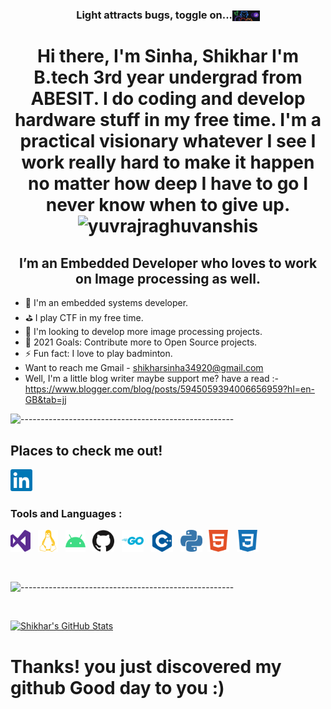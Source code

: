 <h3 align="center" style="vertical-align:middle">Light attracts bugs, toggle on...<a href="https://github.com/settings/appearance" title="Click to toggle dark mode on."><img height="17.5" width="43.75" style="vertical-align:middle" src="https://raw.githubusercontent.com/Shikhar0708/Shikhar0708/main/icons/github_dark_alien.png" alt="dark toggle"/></a></h3> 

<h1 align="center"> Hi there, I'm Sinha, Shikhar I'm B.tech 3rd year undergrad from ABESIT. I do coding and develop hardware stuff in my free time. I'm a practical visionary whatever I see I work really hard to make it happen no matter how deep I have to go I never know when to give up. <img src="https://komarev.com/ghpvc/?username=shikhar0708&color=008080&style=flat&label=Views" alt="yuvrajraghuvanshis" /> </h1>



<h2 align="center"> I’m an Embedded Developer who loves to work on Image processing as well. </h2>

- 🌱 I'm an embedded systems developer.
- ⛳ I play CTF in my free time.
- 🎈 I'm looking to develop more image processing projects.
- 🥅 2021 Goals: Contribute more to Open Source projects.
- ⚡ Fun fact: I love to play badminton.
- Want to reach me Gmail - shikharsinha34920@gmail.com
- Well, I'm a little blog writer maybe support me? have a read :- https://www.blogger.com/blog/posts/5945059394006656959?hl=en-GB&tab=jj

![-----------------------------------------------------](https://raw.githubusercontent.com/andreasbm/readme/master/assets/lines/colored.png)

## Places to check me out! 

[<img height="35" width="35" src="https://raw.githubusercontent.com/Shikhar0708/Shikhar0708/main/icons/linkedin.svg" alt="LinkedIn" />][linkedin] &nbsp;

### Tools and Languages :

[<img height="35" width="32" src="https://raw.githubusercontent.com/Shikhar0708/Shikhar0708/main/icons/visualstudio.svg" alt="Visual Studio"/>](# "Visual Studio") &nbsp;
[<img height="35" width="32" src="https://raw.githubusercontent.com/Shikhar0708/Shikhar0708/main/icons/linux.svg" alt="Linux" />](# "Kali Linux") &nbsp;
[<img height="35" width="32" src="https://raw.githubusercontent.com/Shikhar0708/Shikhar0708/main/icons/android.svg" alt="Android" />](# "Android OS") &nbsp;
[<img height="35" width="35" src="https://raw.githubusercontent.com/Shikhar0708/Shikhar0708/main/icons/github.svg" alt="GitHub" />](# "GitHub") &nbsp;
[<img height="35" width="35" src="https://raw.githubusercontent.com/Shikhar0708/Shikhar0708/main/icons/go.svg" alt="Go" />](# "Go") &nbsp;
[<img height="35" width="35" src="https://raw.githubusercontent.com/Shikhar0708/Shikhar0708/main/icons/cplusplus.svg" alt="C++" />](# "C++") &nbsp;
[<img height="35" width="35" src="https://raw.githubusercontent.com/Shikhar0708/Shikhar0708/main/icons/python.svg" alt="Python" />](# "Python")&nbsp;
[<img height="35" width="35" src="https://raw.githubusercontent.com/Shikhar0708/Shikhar0708/main/icons/html5.svg" alt="HTML5" />](# "HTML5") &nbsp;
[<img height="35" width="35" src="https://raw.githubusercontent.com/Shikhar0708/Shikhar0708/main/icons/css3.svg" alt="CSS 3" />](# "CSS3") &nbsp;


<br />

![-----------------------------------------------------](https://raw.githubusercontent.com/andreasbm/readme/master/assets/lines/colored.png)

<br />

[<img align="" alt="Shikhar's GitHub Stats" src="https://github-readme-stats.codestackr.vercel.app/api?username=shikhar0708&show_icons=true&hide_border=false&count_private=true&title_color=2aa889&icon_color=599cab&text_color=99d1ce&bg_color=0c1016" />](# "Some of my stats.")


[linkedin]: https://www.linkedin.com/in/shikhar-kant-sinha-2b9179197  "LinkedIn, judge my academics."

# Thanks! you just discovered my github Good day to you :)
